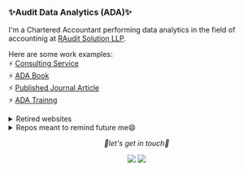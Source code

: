 ### ✨Audit Data Analytics (ADA)✨
I'm a Chartered Accountant performing data analytics in the field of accountinig at [RAudit Solution LLP](https://stewartli.github.io/adaweb/). 

Here are some work examples:   
⚡ [Consulting Service](https://stewartli.github.io/adaweb/)    
⚡ [ADA Book](https://stewartli.github.io/rauditbookdown/)      
⚡ [Published Journal Article](https://doi.org/10.1108/MEDAR-06-2020-0920)   
⚡ [ADA Trainng](https://stewartli.github.io/ada_tutorial/)  

<details>
<summary>Retired websites</summary>  
⚡ [Old Demo](https://stewartli.github.io/tailwindcss/)           
⚡ [Old Blog](https://raudit.netlify.app/)     
⚡ [Old Website](https://rauditsolution.netlify.app/)     
</details>  
    
<details>
<summary>Repos meant to remind future me😄</summary>    
<li>🌱 <a href="https://github.com/stewartli/reactjs">Webpack Configuration</a></li>       
<li>🌱 <a href="https://github.com/stewartli/makefile">Makefile</a></li>    
<li>🌱 <a href="https://github.com/stewartli/tailwindcss">Tailwindcss</a></li>      
</details>

<p align="center">
  <i>👋let's get in touch👋</i>
</p>

<p align="center"> 
<a href="https://www.linkedin.com/in/stewart-li-30a11563/" rel="nofollow"><img src="https://camo.githubusercontent.com/efceb1566578016bd538287814f138fa077d7b6e/68747470733a2f2f696d672e69636f6e73382e636f6d2f6d6174657269616c2d6f75746c696e65642f33302f3030303030302f6c696e6b6564696e2e706e67" data-canonical-src="https://img.icons8.com/material-outlined/30/000000/linkedin.png" style="max-width:100%;"></a>
<a href="https://twitter.com/stewartli3" rel="nofollow"><img src="https://camo.githubusercontent.com/9dfe0eb5e037196f6a562124bb90d4fd26163fa1/68747470733a2f2f696d672e69636f6e73382e636f6d2f6d6174657269616c2d6f75746c696e65642f33302f3030303030302f747769747465722e706e67" data-canonical-src="https://img.icons8.com/material-outlined/30/000000/twitter.png" style="max-width:100%;"></a>
</p>








